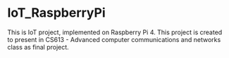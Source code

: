 # IoT_RaspberryPi
This is IoT project, implemented on Raspberry Pi 4. This project is created to present in CS613 - Advanced computer communications and networks class as final project. 
